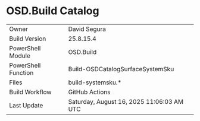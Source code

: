 ﻿# OSD.Build Catalog

| | |
|-|-|
| Owner | David Segura |
| Build Version | 25.8.15.4 |
| PowerShell Module | OSD.Build |
| PowerShell Function | Build-OSDCatalogSurfaceSystemSku |
| Files | build-systemsku.* |
| Build Workflow | GitHub Actions |
| Last Update | Saturday, August 16, 2025 11:06:03 AM UTC |
